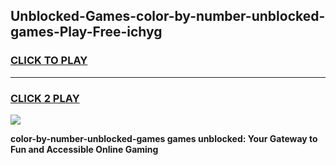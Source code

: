 
## Unblocked-Games-color-by-number-unblocked-games-Play-Free-ichyg
<h3>
<a href="https://premium76.site?title=color-by-number-unblocked-games&ref=23A">CLICK TO PLAY</a></h3>
<hr>

<h3>
<a href="https://premium76.site?title=color-by-number-unblocked-games&ref=23A">CLICK 2 PLAY</a>
  
</h3>

<a href="https://premium76.site?title=color-by-number-unblocked-games&ref=23A"><img src="https://clearcache.store/games.png"></a>


**color-by-number-unblocked-games games unblocked: Your Gateway to Fun and Accessible Online Gaming**
